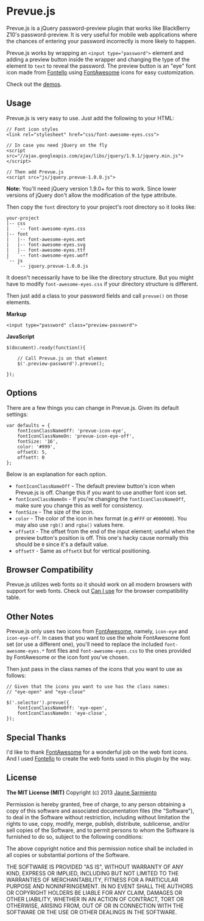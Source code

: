 # Prevue.js

Prevue.js is a jQuery password-preview plugin that works like
BlackBerry Z10's password-preview. It is very useful for mobile web
applications where the chances of entering your password incorrectly
is more likely to happen.

Prevue.js works by wrapping an `<input type="password">` element
and adding a preview button inside the wrapper and changing the type of
the element to `text` to reveal the password. The preview button
is an "eye" font icon made from [Fontello] using [FontAwesome] icons
for easy customization.

Check out the [demos].


## Usage

Prevue.js is very easy to use. Just add the following to your HTML:

	// Font icon styles
	<link rel="stylesheet" href="css/font-awesome-eyes.css">

	// In case you need jQuery on the fly
	<script src="//ajax.googleapis.com/ajax/libs/jquery/1.9.1/jquery.min.js"></script>

	// Then add Prevue.js
	<script src="js/jquery.prevue-1.0.0.js">

__Note:__ You'll need jQuery version 1.9.0+ for this to work. Since lower versions
of jQuery don't allow the modification of the type attribute.

Then copy the `font` directory to your project's root directory so it looks like:

	your-project
	|-- css
	|   `-- font-awesome-eyes.css
	|-- font
	|   |-- font-awesome-eyes.eot
	|   |-- font-awesome-eyes.svg
	|   |-- font-awesome-eyes.ttf
	|   `-- font-awesome-eyes.woff
	`-- js
	    `-- jquery.prevue-1.0.0.js

It doesn't necessarily have to be like the directory structure. But you might
have to modify `font-awesome-eyes.css` if your directory structure is different.

Then just add a class to your password fields and call `prevue()` on those elements.

__Markup__
	
	<input type="password" class="preview-password">

__JavaScript__

	$(document).ready(function(){

		// Call Prevue.js on that element
		$('.preview-password').prevue();

	});


## Options

There are a few things you can change in Prevue.js. Given its
default settings:
	
	var defaults = {
		fontIconClassNameOff: 'prevue-icon-eye',
		fontIconClassNameOn: 'prevue-icon-eye-off',
		fontSize: '16',
		color: '#999',
		offsetX: 5, 
		offsetY: 0
	};

Below is an explanation for each option.

* `fontIconClassNameOff` - The default preview button's icon when Prevue.js is off.
Change this if you want to use another font icon set.
* `fontIconClassNameOn` - If you're changing the `fontIconClassNameOff`, make sure
you change this as well for consistency.
* `fontSize` - The size of the icon.
* `color` - The color of the icon in hex format (e.g `#FFF` or `#000000`). You may also
use `rgb()` and `rgba()` values here.
* `offsetX` - The offset from the end of the input element; useful when the preview 
button's position is off. This one's hacky cause normally this should be `0` since it's
a default value.
* `offsetY` - Same as `offsetX` but for vertical positioning.


## Browser Compatibility

Prevue.js utilizes web fonts so it should work on all modern browsers with
support for web fonts. Check out [Can I use] for the browser compatibility
table.


## Other Notes

Prevue.js only uses two icons from [FontAwesome], namely, `icon-eye` and `icon-eye-off`.
In cases that you want to use the whole FontAwesome font set (or use a different one), 
you'll need to replace the included `font-awesome-eyes.*` font files and 
`font-awesome-eyes.css` to the ones provided by FontAwesome or the icon font you've chosen.

Then just pass in the class names of the icons that you want to use as follows:
	
	// Given that the icons you want to use has the class names: 
	// "eye-open" and "eye-close"

	$('.selector').prevue({
		fontIconClassNameOff: 'eye-open',
		fontIconClassNameOn: 'eye-close',
	});


## Special Thanks

I'd like to thank [FontAwesome] for a wonderful job on the web font icons. And I used 
[Fontello] to create the web fonts used in this plugin by the way.


## License

__The MIT License (MIT)__
Copyright (c) 2013 [Jaune Sarmiento]

Permission is hereby granted, free of charge, to any person obtaining a copy of this software and associated documentation files (the "Software"), to deal in the Software without restriction, including without limitation the rights to use, copy, modify, merge, publish, distribute, sublicense, and/or sell copies of the Software, and to permit persons to whom the Software is furnished to do so, subject to the following conditions:

The above copyright notice and this permission notice shall be included in all copies or substantial portions of the Software.

THE SOFTWARE IS PROVIDED "AS IS", WITHOUT WARRANTY OF ANY KIND, EXPRESS OR IMPLIED, INCLUDING BUT NOT LIMITED TO THE WARRANTIES OF MERCHANTABILITY, FITNESS FOR A PARTICULAR PURPOSE AND NONINFRINGEMENT. IN NO EVENT SHALL THE AUTHORS OR COPYRIGHT HOLDERS BE LIABLE FOR ANY CLAIM, DAMAGES OR OTHER LIABILITY, WHETHER IN AN ACTION OF CONTRACT, TORT OR OTHERWISE, ARISING FROM, OUT OF OR IN CONNECTION WITH THE SOFTWARE OR THE USE OR OTHER DEALINGS IN THE SOFTWARE.


[Fontello]: http://fontello.com/
[FontAwesome]: http://fortawesome.github.io/Font-Awesome/
[demos]: https://github.com/jaunesarmiento/prevue.js/tree/master/examples/
[Jaune Sarmiento]: http://jaunesarmiento.me/
[Can I use]: http://caniuse.com/fontface
